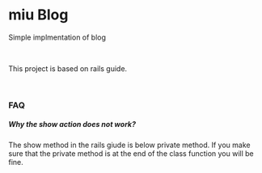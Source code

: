 <h1>miu Blog</h1>
<p>Simple implmentation of blog</p></br>

<p>This project is based on rails guide.</p>
</br>
<h3>FAQ</h3>
<h5>Why the show action does not work?</h5>
<p>The show method in the rails giude is below private method. If you make sure that the private method is at the end of the class function you will be fine.</p>

